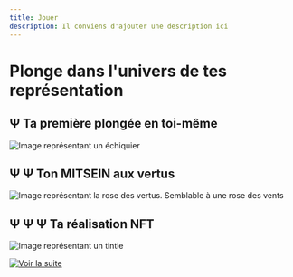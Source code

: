 ```yaml
---
title: Jouer
description: Il conviens d'ajouter une description ici
---
```


# Plonge dans l'univers de tes représentation

## Ψ Ta première plongée en toi-même

![Image représentant un échiquier](/img/chessboard.png)

## Ψ Ψ Ton MITSEIN aux vertus

![Image représentant la rose des vertus. Semblable à une rose des vents](/img/RosedesVertus.png)

## Ψ Ψ Ψ Ta réalisation NFT

![Image représentant un tintle](/img/tintleX.png)

[![Voir la suite](/asset/buttonLight.png)](/pages/contribuer)
